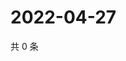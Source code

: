 # 2022-04-27

共 0 条

<!-- BEGIN WEIBO -->
<!-- 最后更新时间 Wed Apr 27 2022 16:16:32 GMT+0800 (China Standard Time) -->

<!-- END WEIBO -->

